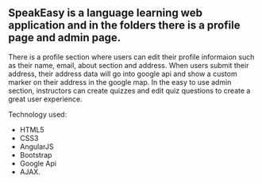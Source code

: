 
## SpeakEasy is a language learning web application and in the folders there is a profile page and admin page.

There is a profile section where users can edit their profile informaion such as their name, email, about section and address. When users submit their address, their address data will go into google api and show a  custom marker on their address in the google map. In the easy to use admin section, instructors can create quizzes and edit quiz questions to create a great user experience.

Technology used:
+ HTML5 
+ CSS3
+ AngularJS
+ Bootstrap
+ Google Api
+ AJAX.
